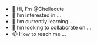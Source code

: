 - 👋 Hi, I’m @Chellecute
- 👀 I’m interested in ...
- 🌱 I’m currently learning ...
- 💞️ I’m looking to collaborate on ...
- 📫 How to reach me ...

<!---
Chellecute/Chellecute is a ✨ special ✨ repository because its `README.md` (this file) appears on your GitHub profile.
You can click the Preview link to take a look at your changes.
--->
